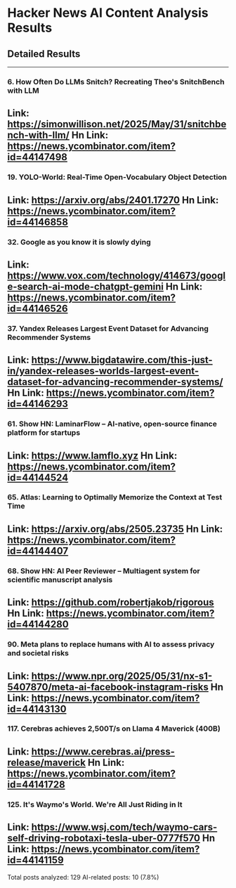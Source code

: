 # Hacker News AI Content Analysis Results

## Detailed Results

------
### 6. How Often Do LLMs Snitch? Recreating Theo's SnitchBench with LLM
Link: https://simonwillison.net/2025/May/31/snitchbench-with-llm/
Hn Link: https://news.ycombinator.com/item?id=44147498
------
### 19. YOLO-World: Real-Time Open-Vocabulary Object Detection
Link: https://arxiv.org/abs/2401.17270
Hn Link: https://news.ycombinator.com/item?id=44146858
------
### 32. Google as you know it is slowly dying
Link: https://www.vox.com/technology/414673/google-search-ai-mode-chatgpt-gemini
Hn Link: https://news.ycombinator.com/item?id=44146526
------
### 37. Yandex Releases Largest Event Dataset for Advancing Recommender Systems
Link: https://www.bigdatawire.com/this-just-in/yandex-releases-worlds-largest-event-dataset-for-advancing-recommender-systems/
Hn Link: https://news.ycombinator.com/item?id=44146293
------
### 61. Show HN: LaminarFlow – AI-native, open-source finance platform for startups
Link: https://www.lamflo.xyz
Hn Link: https://news.ycombinator.com/item?id=44144524
------
### 65. Atlas: Learning to Optimally Memorize the Context at Test Time
Link: https://arxiv.org/abs/2505.23735
Hn Link: https://news.ycombinator.com/item?id=44144407
------
### 68. Show HN: AI Peer Reviewer – Multiagent system for scientific manuscript analysis
Link: https://github.com/robertjakob/rigorous
Hn Link: https://news.ycombinator.com/item?id=44144280
------
### 90. Meta plans to replace humans with AI to assess privacy and societal risks
Link: https://www.npr.org/2025/05/31/nx-s1-5407870/meta-ai-facebook-instagram-risks
Hn Link: https://news.ycombinator.com/item?id=44143130
------
### 117. Cerebras achieves 2,500T/s on Llama 4 Maverick (400B)
Link: https://www.cerebras.ai/press-release/maverick
Hn Link: https://news.ycombinator.com/item?id=44141728
------
### 125. It's Waymo's World. We're All Just Riding in It
Link: https://www.wsj.com/tech/waymo-cars-self-driving-robotaxi-tesla-uber-0777f570
Hn Link: https://news.ycombinator.com/item?id=44141159
------
Total posts analyzed: 129
AI-related posts: 10 (7.8%)

